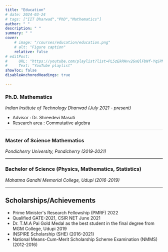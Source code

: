 ```yaml
---
title: "Education"
# date: 2024-03-24
# tags: ["IIT Dharwad","PhD","Mathematics"]
author: " "
description: " " 
summary: " " 
cover:
    # image: "/courses/education/education.png"
    # alt: "Figure caption"
    relative: false
# editPost:
#     URL: "https://youtube.com/playlist?list=PL5zEkRHvv2GxQlFbNf-YqSPMP6ePc3DQf"
#     Text: "YouTube playlist"
showToc: false
disableAnchoredHeadings: true

---
```


### Ph.D. Mathematics
<em> Indian Institute of Technology Dharwad (July 2021 - present)</em>
- Advisor : Dr. Shreedevi Masuti
- Research area : Commutative algebra

---

### Master of Science Mathematics
<em> Pondicherry University, Pondicherry (2019-2021)</em>

---

### Bachelor of Science (Physics, Mathematics, Statistics)
<em> Mahatma Gandhi Memorial College, Udupi (2016-2019)</em>

---
## Scholarships/Achievements

+ Prime Minister's Research Fellowship (PMRF) 2022
+ Qualified GATE-2021, CSIR NET June 2021
+ Dr. T.M.A Pai Gold Medal as the best student in the final degree from MGM College, Udupi 2019
+ INSPIRE Scholarship (SHE) (2016-2021)
+  National Means-Cum-Merit Scholarship Scheme Examination (NMMS) (2012-2016)


<!-- ### Reading projects -->

<!-- ### <span style="color:blue">
    Reading Projects
</span> -->

